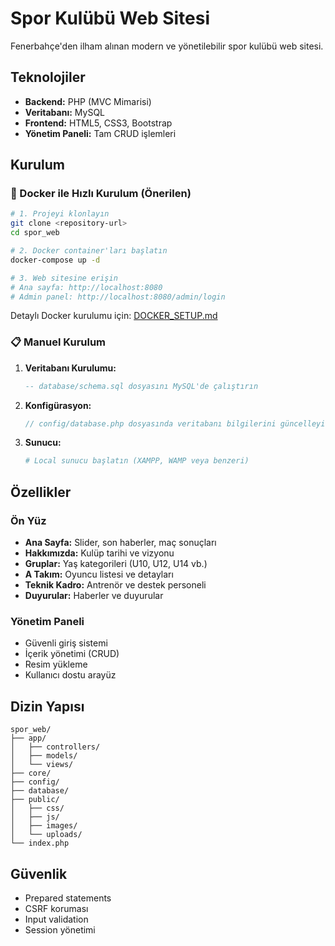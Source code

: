 # Spor Kulübü Web Sitesi

Fenerbahçe'den ilham alınan modern ve yönetilebilir spor kulübü web sitesi.

## Teknolojiler
- **Backend:** PHP (MVC Mimarisi)
- **Veritabanı:** MySQL
- **Frontend:** HTML5, CSS3, Bootstrap
- **Yönetim Paneli:** Tam CRUD işlemleri

## Kurulum

### 🐳 Docker ile Hızlı Kurulum (Önerilen)

```bash
# 1. Projeyi klonlayın
git clone <repository-url>
cd spor_web

# 2. Docker container'ları başlatın
docker-compose up -d

# 3. Web sitesine erişin
# Ana sayfa: http://localhost:8080
# Admin panel: http://localhost:8080/admin/login
```

Detaylı Docker kurulumu için: [DOCKER_SETUP.md](DOCKER_SETUP.md)

### 📋 Manuel Kurulum

1. **Veritabanı Kurulumu:**
   ```sql
   -- database/schema.sql dosyasını MySQL'de çalıştırın
   ```

2. **Konfigürasyon:**
   ```php
   // config/database.php dosyasında veritabanı bilgilerini güncelleyin
   ```

3. **Sunucu:**
   ```bash
   # Local sunucu başlatın (XAMPP, WAMP veya benzeri)
   ```

## Özellikler

### Ön Yüz
- **Ana Sayfa:** Slider, son haberler, maç sonuçları
- **Hakkımızda:** Kulüp tarihi ve vizyonu
- **Gruplar:** Yaş kategorileri (U10, U12, U14 vb.)
- **A Takım:** Oyuncu listesi ve detayları
- **Teknik Kadro:** Antrenör ve destek personeli
- **Duyurular:** Haberler ve duyurular

### Yönetim Paneli
- Güvenli giriş sistemi
- İçerik yönetimi (CRUD)
- Resim yükleme
- Kullanıcı dostu arayüz

## Dizin Yapısı
```
spor_web/
├── app/
│   ├── controllers/
│   ├── models/
│   └── views/
├── core/
├── config/
├── database/
├── public/
│   ├── css/
│   ├── js/
│   ├── images/
│   └── uploads/
└── index.php
```

## Güvenlik
- Prepared statements
- CSRF koruması
- Input validation
- Session yönetimi